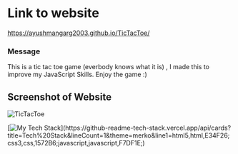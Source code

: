 # Link to website
https://ayushmangarg2003.github.io/TicTacToe/

### Message
This is a tic tac toe game (everbody knows what it is) , I made this to improve my JavaScript Skills.
Enjoy the game :)

## Screenshot of Website
![TicTacToe](https://user-images.githubusercontent.com/105537793/212305734-a066f8d5-2c20-487c-8650-9474a174fe12.png)

[![My Tech Stack](https://github-readme-tech-stack.vercel.app/api/cards?title=Tech%20Stack&lineCount=1&theme=merko&line1=html5,html,E34F26;css3,css,1572B6;javascript,javascript,F7DF1E;)](https://github-readme-tech-stack.vercel.app/api/cards?title=Tech%20Stack&lineCount=1&theme=merko&line1=html5,html,E34F26;css3,css,1572B6;javascript,javascript,F7DF1E;)
